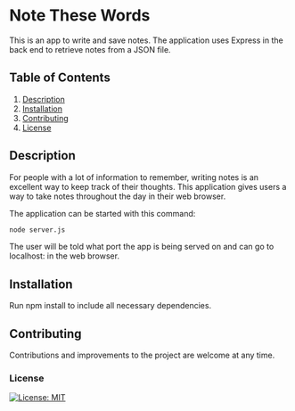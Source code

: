# Note These Words
This is an app to write and save notes. The application uses Express in the back end to retrieve notes from a JSON file.

## Table of Contents
1. [Description](#description)
2. [Installation](#installation)
3. [Contributing](#contributing)
4. [License](#license)

## Description
For people with a lot of information to remember, writing notes is an excellent way to keep track of their thoughts. This application gives users a way to take notes throughout the day in their web browser. 

The application can be started with this command:

```sh
node server.js
```

The user will be told what port the app is being served on and can go to localhost: in the web browser.

## Installation

Run npm install to include all necessary dependencies.

## Contributing

Contributions and improvements to the project are welcome at any time. 

### License
[![License: MIT](https://img.shields.io/badge/License-MIT-yellow.svg)](https://opensource.org/licenses/MIT)